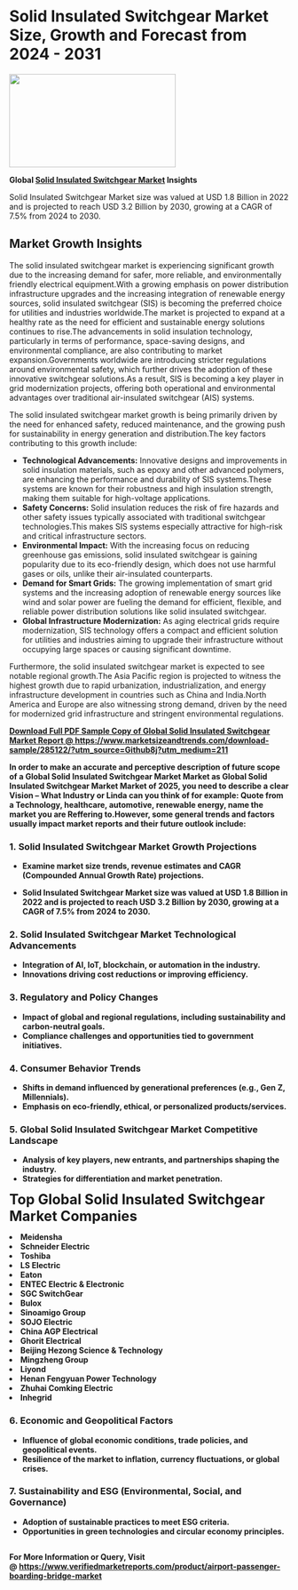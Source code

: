 <H1>Solid Insulated Switchgear Market Size, Growth and Forecast from 2024 - 2031</H1><img class="aligncenter size-medium wp-image-584254" src="https://thirdeyenews.in/wp-content/uploads/2024/09/Global-Market-Research-300x168.jpeg" alt="" width="300" height="168" /><p><strong>Global&nbsp;<a href="https://www.marketsizeandtrends.com/download-sample/285122/?utm_source=Github8j?utm_medium=211">Solid Insulated Switchgear Market</a> Insights</strong></p><p>Solid Insulated Switchgear Market size was valued at USD 1.8 Billion in 2022 and is projected to reach USD 3.2 Billion by 2030, growing at a CAGR of 7.5% from 2024 to 2030.</p><p><h2>Market Growth Insights</h2> <p>The solid insulated switchgear market is experiencing significant growth due to the increasing demand for safer, more reliable, and environmentally friendly electrical equipment.With a growing emphasis on power distribution infrastructure upgrades and the increasing integration of renewable energy sources, solid insulated switchgear (SIS) is becoming the preferred choice for utilities and industries worldwide.The market is projected to expand at a healthy rate as the need for efficient and sustainable energy solutions continues to rise.The advancements in solid insulation technology, particularly in terms of performance, space-saving designs, and environmental compliance, are also contributing to market expansion.Governments worldwide are introducing stricter regulations around environmental safety, which further drives the adoption of these innovative switchgear solutions.As a result, SIS is becoming a key player in grid modernization projects, offering both operational and environmental advantages over traditional air-insulated switchgear (AIS) systems.</p> <p><strong><a href="#"></a></strong></p> <p>The solid insulated switchgear market growth is being primarily driven by the need for enhanced safety, reduced maintenance, and the growing push for sustainability in energy generation and distribution.The key factors contributing to this growth include:</p> <ul> <li><strong>Technological Advancements:</strong> Innovative designs and improvements in solid insulation materials, such as epoxy and other advanced polymers, are enhancing the performance and durability of SIS systems.These systems are known for their robustness and high insulation strength, making them suitable for high-voltage applications.</li> <li><strong>Safety Concerns:</strong> Solid insulation reduces the risk of fire hazards and other safety issues typically associated with traditional switchgear technologies.This makes SIS systems especially attractive for high-risk and critical infrastructure sectors.</li> <li><strong>Environmental Impact:</strong> With the increasing focus on reducing greenhouse gas emissions, solid insulated switchgear is gaining popularity due to its eco-friendly design, which does not use harmful gases or oils, unlike their air-insulated counterparts.</li> <li><strong>Demand for Smart Grids:</strong> The growing implementation of smart grid systems and the increasing adoption of renewable energy sources like wind and solar power are fueling the demand for efficient, flexible, and reliable power distribution solutions like solid insulated switchgear.</li> <li><strong>Global Infrastructure Modernization:</strong> As aging electrical grids require modernization, SIS technology offers a compact and efficient solution for utilities and industries aiming to upgrade their infrastructure without occupying large spaces or causing significant downtime.</li> </ul> <p>Furthermore, the solid insulated switchgear market is expected to see notable regional growth.The Asia Pacific region is projected to witness the highest growth due to rapid urbanization, industrialization, and energy infrastructure development in countries such as China and India.North America and Europe are also witnessing strong demand, driven by the need for modernized grid infrastructure and stringent environmental regulations.</p> <p><strong><a href="#"></p><p><span class=""><strong>Download Full PDF Sample Copy of Global Solid Insulated Switchgear Market Report</strong> @ <a href="https://www.marketsizeandtrends.com/download-sample/285122/?utm_source=Github8j?utm_medium=211" target="_blank">https://www.marketsizeandtrends.com/download-sample/285122/?utm_source=Github8j?utm_medium=211</a></span></p><p>In order to make an accurate and perceptive description of future scope of a Global&nbsp;Solid Insulated Switchgear Market Market as Global&nbsp;Solid Insulated Switchgear Market Market of 2025, you need to describe a clear Vision &ndash; What Industry or Linda can you think of for example: Quote from a Technology, healthcare, automotive, renewable energy, name the market you are Reffering to.However, some general trends and factors usually impact market reports and their future outlook include:</p><h3>1.&nbsp;<strong>Solid Insulated Switchgear Market Growth Projections</strong></h3><ul><li>Examine market size trends, revenue estimates and CAGR (Compounded Annual Growth Rate) projections.</li><li><p>Solid Insulated Switchgear Market size was valued at USD 1.8 Billion in 2022 and is projected to reach USD 3.2 Billion by 2030, growing at a CAGR of 7.5% from 2024 to 2030.</p></li></ul><h3>2.&nbsp;<strong>Solid Insulated Switchgear Market Technological Advancements</strong></h3><ul><li>Integration of AI, IoT, blockchain, or automation in the industry.</li><li>Innovations driving cost reductions or improving efficiency.</li></ul><h3>3.&nbsp;<strong>Regulatory and Policy Changes</strong></h3><ul><li>Impact of global and regional regulations, including sustainability and carbon-neutral goals.</li><li>Compliance challenges and opportunities tied to government initiatives.</li></ul><h3>4.&nbsp;<strong>Consumer Behavior Trends</strong></h3><ul><li>Shifts in demand influenced by generational preferences (e.g., Gen Z, Millennials).</li><li>Emphasis on eco-friendly, ethical, or personalized products/services.</li></ul><h3>5.&nbsp;<strong>Global Solid Insulated Switchgear Market Competitive Landscape</strong></h3><ul><li>Analysis of key players, new entrants, and partnerships shaping the industry.</li><li>Strategies for differentiation and market penetration.</li></ul><p data-pm-slice="1 1 []"><span style="color: inherit; font-family: inherit; font-size: 25px;">Top Global Solid Insulated Switchgear Market Companies</span></p><div class="" data-test-id=""><p><li>Meidensha</li><li> Schneider Electric</li><li> Toshiba</li><li> LS Electric</li><li> Eaton</li><li> ENTEC Electric & Electronic</li><li> SGC SwitchGear</li><li> Bulox</li><li> Sinoamigo Group</li><li> SOJO Electric</li><li> China AGP Electrical</li><li> Ghorit Electrical</li><li> Beijing Hezong Science & Technology</li><li> Mingzheng Group</li><li> Liyond</li><li> Henan Fengyuan Power Technology</li><li> Zhuhai Comking Electric</li><li> Inhegrid</li></p></div><h3>6.&nbsp;<strong>Economic and Geopolitical Factors</strong></h3><ul><li>Influence of global economic conditions, trade policies, and geopolitical events.</li><li>Resilience of the market to inflation, currency fluctuations, or global crises.</li></ul><h3>7.&nbsp;<strong>Sustainability and ESG (Environmental, Social, and Governance)</strong></h3><ul><li>Adoption of sustainable practices to meet ESG criteria.</li><li>Opportunities in green technologies and circular economy principles.</li></ul><h2><strong style="font-size: 14px;">For More Information or Query, Visit @&nbsp;</strong><a style="background-color: #ffffff; font-size: 14px;" href="https://www.marketsizeandtrends.com/report/solid-insulated-switchgear-market/" target="_blank">https://www.verifiedmarketreports.com/product/airport-passenger-boarding-bridge-market</a></h2>